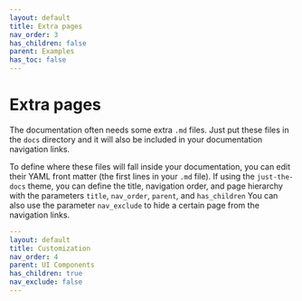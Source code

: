```yaml
---
layout: default
title: Extra pages
nav_order: 3
has_children: false
parent: Examples
has_toc: false
---
```

# Extra pages

The documentation often needs some extra `.md` files. Just put these files in the `docs` directory and it will also be included in your documentation navigation links.

To define where these files will fall inside your documentation, you can edit their YAML front matter (the first lines in your `.md` file). If using the `just-the-docs` theme, you can define the title, navigation order, and page hierarchy with the parameters `title`, `nav_order`, `parent`, and `has_children` You can also use the parameter `nav_exclude` to hide a certain page from the navigation links.

```yaml
---
layout: default
title: Customization
nav_order: 4
parent: UI Components
has_children: true
nav_exclude: false
---  
```





<!-- Generated with mdsplit: https://github.com/alandefreitas/mdsplit -->
